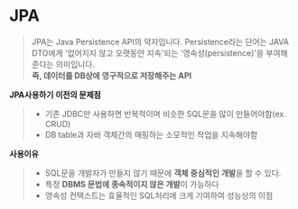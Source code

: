 # JPA
> JPA는 Java Persistence API의 약자입니다. Persistence라는 단어는 JAVA DTO에게 '없어지지 않고 오랫동안 지속'되는 '영속성(persistence)'을 부여해준다는 의미입니다.  
>**즉, 데이터를 DB상에 영구적으로 저장해주는 API**  

**JPA사용하기 이전의 문제점**  
>- 기존 JDBC만 사용하면 반복적이며 비슷한 SQL문을 많이 만들어야함(ex. CRUD)
>- DB table과 자바 객체간의 매핑하는 소모적인 작업을 지속해야함  

**사용이유**
>- SQL문을 개발자가 만들지 않기 때문에 **객체 중심적인 개발**을 할 수 있다.
>- 특정 **DBMS 문법에 종속적이지 않은 개발**이 가능하다
>- 영속성 컨택스트는 효율적인 SQL처리에 크게 기여하여 성능상의 이점